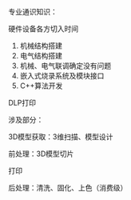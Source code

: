 专业通识知识：

硬件设备各方切入时间

1. 机械结构搭建
2. 电气结构搭建
3. 机械、电气联调确定没有问题
4. 嵌入式烧录系统及模块接口
5. C++算法开发



DLP打印

涉及部分：

3D模型获取：3维扫描、模型设计

前处理：3D模型切片

打印

后处理：清洗、固化、上色（消费级）

